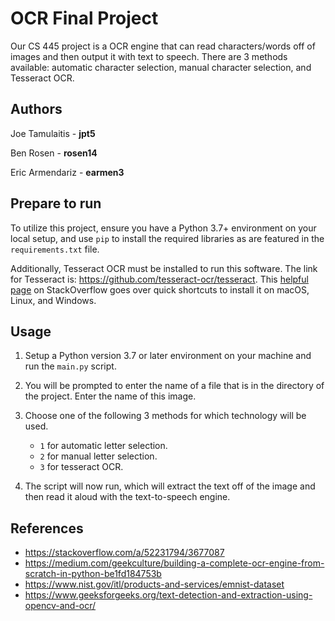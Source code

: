 # OCR Final Project
Our CS 445 project is a OCR engine that can read characters/words off of images and then output it with text to speech. There are 3 methods available: automatic character selection, manual character selection, and Tesseract OCR.

## Authors
Joe Tamulaitis - **jpt5**

Ben Rosen - **rosen14**

Eric Armendariz - **earmen3**

## Prepare to run
To utilize this project, ensure you have a Python 3.7+ environment on your local setup, and use `pip` to install the required libraries as are featured in the `requirements.txt` file. 

Additionally, Tesseract OCR must be installed to run this software. The link for Tesseract is: https://github.com/tesseract-ocr/tesseract. This [helpful page](https://stackoverflow.com/a/52231794/3677087) on StackOverflow goes over quick shortcuts to install it on macOS, Linux, and Windows.
## Usage

1.  Setup a Python version 3.7 or later environment on your machine and run the `main.py` script.
    
2.  You will be prompted to enter the name of a file that is in the directory of the project. Enter the name of this image.
    
3.  Choose one of the following 3 methods for which technology will be used.
    
    -   `1` for automatic letter selection.
    -   `2` for manual letter selection.
    -   `3` for tesseract OCR.
4. The script will now run, which will extract the text off of the image and then read it aloud with the text-to-speech engine.

## References

 - https://stackoverflow.com/a/52231794/3677087
 - https://medium.com/geekculture/building-a-complete-ocr-engine-from-scratch-in-python-be1fd184753b
 - https://www.nist.gov/itl/products-and-services/emnist-dataset
 - https://www.geeksforgeeks.org/text-detection-and-extraction-using-opencv-and-ocr/


